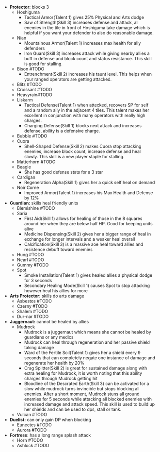 - **Protector:** blocks 3
	- Hoshiguma
		- Tactical Armor(Talent 1) gives 25% Physical and Arts dodge
		- Saw of Strength(Skill 3) increases defense and attack, all enemies in the tile in front of Hoshiguma take damage which is helpful if you want your defender to also do reasonable damage. 
	- Nian 
		- Mountainous Armor(Talent 1) increases max health for ally defenders
		- Iron Guard(Skill 3) increases attack while giving nearby allies a buff in defense and block count and status resistance. This skill is good for stalling. 
	- Bison #TODO
		- Entrenchment(Skill 2) increases his taunt level. This helps when your ranged operators are getting attacked.
	- Blitz #TODO
	- Croissant #TODO
	- Heavyrain#TODO
	- Liskarm
		- Tactical Defense(Talent 1) when attecked, recovers SP for self and a random ally in the adjacent 4 tiles. This talent makes her excellent in conjunction with many operators with really high charges. 
		- Charging Defense(Skill 1) blocks next attack and increases defense, ability is a defensive charge.  
	- Bubble #TODO
	- Cuora
		- Shell-Shaped Defense(Skill 2) makes Cuora stop attacking enemies, increase block count, increase defense and heal slowly. This skill is a new player staple for stalling. 
	- Matterhorn #TODO
	- Beagle
		- She has good defense stats for a 3 star
	- Cardigan
		- Regeneration Alpha(Skill 1) gives her a quick self heal on demand
	- Noir Corne
		- Improved Armor(Talent 1) increases his Max Health and Defense by 12%
- **Guardian:** skills heal friendly units 
	- Blemishine #TODO
	- Saria
		- First Aid(Skill 1) allows for healing of those in the 8 squares around her when they are below half HP. Good for keeping units alive
		- Medicine Dispensing(Skill 2) gives her a bigger range of heal in exchange for longer intervals and a weaker heal overall
		- Calcification(Skill 3) is a massive aoe heal toward allies and resistence debuff toward enemies
	- Hung #TODO
	- Nearl #TODO
	- Gummy #TODO
	- Spot
		- Smoke Installation(Talent 1) gives healed allies a physical dodge for 3 seconds
		- Secondary Healing Mode(Skill 1) causes Spot to stop attacking however heal his allies for more
- **Arts Protector:** skills do arts damage
	- Asbestos #TODO
	- Czerny #TODO
	- Shalem #TODO
	- Dur-nar #TODO
- **Juggernaut:** cannot be healed by allies
	- Mudrock
		- Mudrock is a juggernaut which means she cannot be healed by guardians or any medics
		- Mudrock can heal through regeneration and her passive shield taking damage
		- Ward of the Fertile Soil(Talent 1) gives her a shield every 9 seconds that can completely negate one instance of damage and regenerate her health by 20%
		- Crag Splitter(Skill 2) is great for sustained damage along with extra healing for Mudrock, it is worth noting that this ability charges through Mudrock getting hit
		- Bloodline of the Descrated Earth(Skill 3) can be activated for a slow while mudrock turns invincible but stops blocking all enemies. After a short moment, Mudrock stuns all ground enemies for 5 seconds while attacking all blocked enemies with increased damage and attack speed. This skill is used to build up her shields and can be used to dps, stall or tank. 
	- Vulcan #TODO
- **Duelist:** can only gain DP when blocking
	- Eunectes #TODO
	- Aurora #TODO
- **Fortress:** has a long range splash attack
	- Horn #TODO
	- Ashlock #TODO
